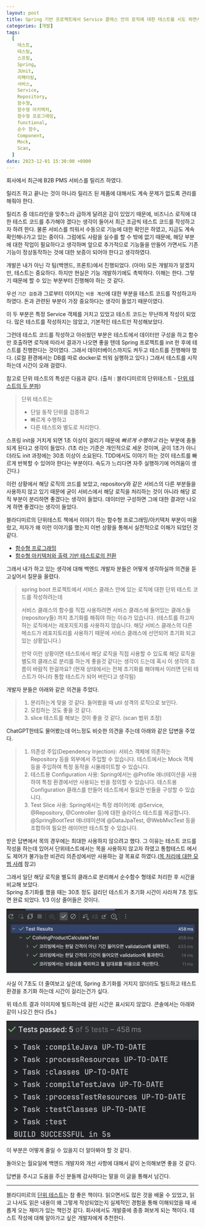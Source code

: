 ```yaml
---
layout: post
title: Spring 기반 프로젝트에서 Service 클래스 안의 로직에 대한 테스트를 시도 하면서 경험한 것 (로직 분리, 함수형 프로그래밍, 순수 함수)
categories: [개발]
tags:
  [
    테스트,
    테스팅,
    스프링,
    Spring,
    JUnit,
    리팩터링,
    서비스,
    Service,
    Repository,
    함수형,
    함수형 아키텍처,
    함수형 프로그래밍,
    functional,
    순수 함수,
    Component,
    Mock,
    Scan,
  ]
date: 2023-12-01 15:30:00 +0900
---
```


회사에서 최근에 B2B PMS 서비스를 릴리즈 하였다.

릴리즈 하고 끝나는 것이 아니라 릴리즈 된 제품에 대해서도 계속 문제가 없도록 관리를 해줘야 한다.

릴리즈 중 데드라인을 맞추느라 급하게 달려온 감이 있었기 때문에, 비즈니스 로직에 대한 테스트 코드를 추가해야 겠다는 생각이 들어서 최근 조금씩 테스트 코드를 작성하고자 하려 한다. 물론 서비스를 띄워서 수동으로 기능에 대한 확인은 하였고, 지금도 계속 확인해나가고 있는 중이다. 그럼에도 사람을 실수를 할 수 밖에 없기 때문에, 해당 부분에 대한 작업이 필요하다고 생각하며 앞으로 추가적으로 기능들을 만들어 가면서도 기존 기능이 정상동작하는 것에 대한 보증이 되어야 한다고 생각하였다.

개발은 내가 아닌 각 팀(백엔드, 프론트)에서 진행되었다.
(아마) 모든 개발자가 알겠지만, 테스트는 중요하다. 하지만 현실은 기능 개발하기에도 촉박하다. 이해는 한다. 그렇기 때문에 할 수 있는 부분부터 진행해야 하는 것 같다.

우선 `기간 검증`과 그로부터 이어지는 `비용 계산`에 대한 부분을 테스트 코드를 작성하고자 하였다. 돈과 관련된 부분이 가장 중요하다는 생각이 들었기 때문이였다.

이 두 부분은 특정 Service 객체를 거치고 있었고 테스트 코드는 무난하게 작성이 되었다. 많은 테스트를 작성하지는 않았고, 기본적인 테스트만 작성해보았다.

그런데 테스트 코드를 작성하고 아쉬웠던 부분은
테스트에서 데이터만 구성을 하고 함수만 호출하면 로직에 따라서 결과가 나오면 좋을 텐데 Spring 프로젝트를 init 한 후에 테스트를 진행한다는 것이였다. 그래서 데이터베이스까지도 켜두고 테스트를 진행해야 했다. (로컬 환경에서는 DB를 따로 docker로 띄워 실행하고 있다.) 그래서 테스트를 시작하는데 시간이 오래 걸렸다.

참고로 단위 테스트의 특성은 다음과 같다. (출처 : 블라디미르의 단위테스트 - [단위 테스트의 두 분파](/2023/10/05/단위-테스트의-두-분파))

> 단위 테스트는
>
> - 단일 동작 단위를 검증하고
> - 빠르게 수행하고
> - 다른 테스트와 별도로 처리한다.

스프링 init을 거치게 되면 1초 이상이 걸리기 때문에 _빠르게 수행하고_ 라는 부분에 충돌되게 된다고 생각이 들었다. (1초 라는 기준은 개인적으로 세운 것이며, 굳이 1초가 아니더라도 init 과정에는 30초 이상이 소요된다. TDD에서도 이야기 하는 것이 테스트를 빠르게 반복할 수 있어야 한다는 부분이다. 속도가 느리다면 자주 실행하기에 어려움이 생긴다.)

이런 상황에서 해당 로직의 코드를 보았고, repository와 같은 서비스의 다른 부분들을 사용하지 않고 있기 때문에 굳이 서비스에서 해당 로직을 처리하는 것이 아니라 해당 로직 부분이 분리하면 좋겠다는 생각이 들었다. 데이터만 구성하면 그에 대한 결과만 나오게 하면 좋겠다는 생각이 들었다.

블라디미르의 단위테스트 책에서 이야기 하는 함수형 프로그래밍/아키텍처 부분이 떠올랐고, 저자가 왜 이런 이야기를 했는지 이번 상황을 통해서 실전적으로 이해가 되었던 것 같다.

- [함수형 프로그래밍](/2023/07/13/functional-architecture)
- [함수형 아키텍처와 출력 기반 테스트로의 전환](/2023/07/15/transitioning-to-functional-architecture-and-output-based-testing)

그래서 내가 하고 있는 생각에 대해 백엔드 개발자 분들은 어떻게 생각하실까 의견을 듣고싶어서 질문을 올렸다.

> spring boot 프로젝트에서 서비스 클래스 안에 있는 로직에 대한 단위 테스트 코드를 작성하려는데
>
> 서비스 클래스의 함수를 직접 사용하려면
> 서비스 클래스에 들어있는 클래스들 (repository들) 까지 초기화를 해줘야 하는 이슈가 있습니다.
> (테스트를 하고자 하는 로직에서는 레포지토지를 사용하지 않습니다. 해당 서비스 클래스의 다른 메소드가 레포지토리를 사용하기 때문에 서비스 클래스에 선언되어 초기화 되고 있는 상황입니다.)
>
> 만약 이런 상황이면 테스트에서 해당 로직을 직접 사용할 수 있도록 해당 로직을 별도의 클래스로 분리를 하는게 좋을것 같다는 생각이 드는데 혹시 이 생각의 흐름이 바람직 한걸까요?
> (현재 상태에서는 전체 초기화를 해야해서 이러면 단위 테스트가 아니라 통합 테스트가 되어 버린다고 생각됨)

개발자 분들은 아래와 같은 의견을 주었다.

> 1. 분리하는게 맞을 것 같다. 들어봤을 때 util 성격의 로직으로 보인다.
> 2. 모킹하는 것도 좋을 것 같다.
> 3. slice 테스트를 해보는 것이 좋을 것 같다. (scan 범위 조정)

ChatGPT한테도 물어봤는데 어느정도 비슷한 의견을 주는데 아래와 같은 답변을 주었다.

> 1. 의존성 주입(Dependency Injection): 서비스 객체에 의존하는 Repository 등을 외부에서 주입할 수 있습니다. 테스트에서는 Mock 객체 등을 주입하여 특정 동작을 시뮬레이트할 수 있습니다.
> 2. 테스트용 Configuration 사용: Spring에서는 @Profile 애너테이션을 사용하여 특정 환경에서만 사용되는 빈을 정의할 수 있습니다. 테스트용 Configuration 클래스를 만들어 테스트에서 필요한 빈들을 구성할 수 있습니다.
> 3. Test Slice 사용: Spring에서는 특정 레이어(예: @Service, @Repository, @Controller 등)에 대한 슬라이스 테스트를 제공합니다. @SpringBootTest 애너테이션에 @DataJpaTest, @WebMvcTest 등을 조합하여 필요한 레이어만 테스트할 수 있습니다.

받은 답변에서 목의 경우에는 최대한 사용하지 않으려고 했다. 그 이유는 테스트 코드를 작성을 하는데 있어서 단위테스트에서는 목을 사용하지 않고자 하였고 통합테스트 에서도 제어가 불가능한 비관리 의존성에서만 사용하는 걸 목표로 하였다.([목 처리에 대한 모범 사례](/2023/09/21/9장-목-처리에-대한-모범-사례) 참고)

그래서 일단 해당 로직을 별도의 클래스로 분리해서 순수함수 형태로 처리한 후 시간을 비교해 보았다.  
Spring 초기화를 했을 때는 30초 정도 걸리던 테스트가 초기화 시간이 사라져 7초 정도면 완료 되었다. 1/3 이상 줄어들은 것이다.

![test-result](/assets/images/2023-12-01-spring-test-service-안의-로직-테스트하기/test-result.png)

사실 이 7초도 더 줄여보고 싶은데, Spring 초기화를 거치지 않더라도 빌드하고 테스트 환경을 초기화 하는데 시간이 걸리는건가 싶다.

위 테스트 결과 이미지에 빌드하는데 걸린 시간은 표시되지 않았다. 콘솔에서는 아래와 같이 나오긴 한다 (5s.)

![build-time](/assets/images/2023-12-01-spring-test-service-안의-로직-테스트하기/build-time.png)

이 부분은 어떻게 줄일 수 있을지 더 알아봐야 할 것 같다.

돌아오는 월요일에 백엔드 개발자와 개선 사항에 대해서 같이 논의해보면 좋을 것 같다.

답변을 주시고 도움을 주신 분들께 감사하다는 말을 이 글을 통해서 남긴다.

---

블라디미르의 [단위 테스트](https://www.yes24.com/Product/Goods/104084175)는 참 좋은 책이다. 읽으면서도 많은 것을 배울 수 있었고, 읽고 나서도 읽은 내용이 왜 그렇게 작성되었는지 실제적인 경험을 통해 이해되었을 때 새롭게 오는 재미가 있는 책인것 같다. 회사에서도 개발중에 종종 펴보게 되는 책이다. 테스트 작성에 대해 알아가고 싶은 개발자에게 추천한다.
